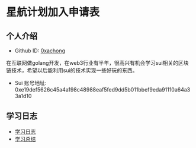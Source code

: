 # 星航计划加入申请表

## 个人介绍

* Github ID: [0xachong](https://github.com/0xachong)

在互联网做golang开发，在web3行业有半年，很高兴有机会学习sui相关的区块链技术，希望以后能利用sui的技术实现一些好玩的东西。

* Sui 账号地址:  0xe19def5626c45a4a198c48988eaf5fed9dd5b011bbef9eda91110a64a33a1d10


## 学习日志

* [学习日志](JOURNAL.md)
* [学习总结](SUMMARY.md)


